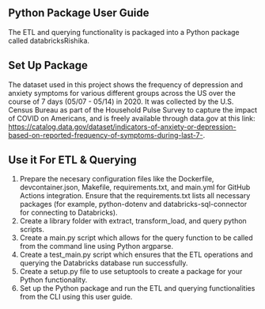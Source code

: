 
## Python Package User Guide
The ETL and querying functionality is packaged into a Python package called databricksRishika.

## Set Up Package
The dataset used in this project shows the frequency of depression and anxiety symptoms for various different groups across the US over the course of 7 days (05/07 - 05/14) in 2020. It was collected by the U.S. Census Bureau as part of the Household Pulse Survey to capture the impact of COVID on Americans, and is freely available through data.gov at this link: https://catalog.data.gov/dataset/indicators-of-anxiety-or-depression-based-on-reported-frequency-of-symptoms-during-last-7-.

## Use it For ETL & Querying
1. Prepare the necesary configuration files like the Dockerfile, devcontainer.json, Makefile, requirements.txt, and main.yml for GitHub Actions integration. Ensure that the requirements.txt lists all necessary packages (for example, python-dotenv and databricks-sql-connector for connecting to Databricks).
2. Create a library folder with extract, transform_load, and query python scripts.
3. Create a main.py script which allows for the query function to be called from the command line using Python argparse. 
4. Create a test_main.py script which ensures that the ETL operations and querying the Databricks database run successfully.
5. Create a setup.py file to use setuptools to create a package for your Python functionality.
6. Set up the Python package and run the ETL and querying functionalities from the CLI using this user guide.

